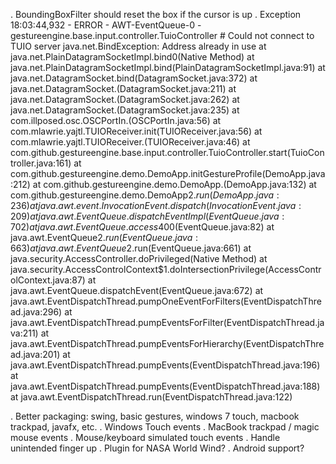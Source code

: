 . BoundingBoxFilter should reset the box if the cursor is up
. Exception
18:03:44,932 - ERROR - AWT-EventQueue-0 - gestureengine.base.input.controller.TuioController # Could not connect to TUIO server
java.net.BindException: Address already in use
	at java.net.PlainDatagramSocketImpl.bind0(Native Method)
	at java.net.PlainDatagramSocketImpl.bind(PlainDatagramSocketImpl.java:91)
	at java.net.DatagramSocket.bind(DatagramSocket.java:372)
	at java.net.DatagramSocket.<init>(DatagramSocket.java:211)
	at java.net.DatagramSocket.<init>(DatagramSocket.java:262)
	at java.net.DatagramSocket.<init>(DatagramSocket.java:235)
	at com.illposed.osc.OSCPortIn.<init>(OSCPortIn.java:56)
	at com.mlawrie.yajtl.TUIOReceiver.init(TUIOReceiver.java:56)
	at com.mlawrie.yajtl.TUIOReceiver.<init>(TUIOReceiver.java:46)
	at com.github.gestureengine.base.input.controller.TuioController.start(TuioController.java:161)
	at com.github.gestureengine.demo.DemoApp.initGestureProfile(DemoApp.java:212)
	at com.github.gestureengine.demo.DemoApp.<init>(DemoApp.java:132)
	at com.github.gestureengine.demo.DemoApp$2.run(DemoApp.java:236)
	at java.awt.event.InvocationEvent.dispatch(InvocationEvent.java:209)
	at java.awt.EventQueue.dispatchEventImpl(EventQueue.java:702)
	at java.awt.EventQueue.access$400(EventQueue.java:82)
	at java.awt.EventQueue$2.run(EventQueue.java:663)
	at java.awt.EventQueue$2.run(EventQueue.java:661)
	at java.security.AccessController.doPrivileged(Native Method)
	at java.security.AccessControlContext$1.doIntersectionPrivilege(AccessControlContext.java:87)
	at java.awt.EventQueue.dispatchEvent(EventQueue.java:672)
	at java.awt.EventDispatchThread.pumpOneEventForFilters(EventDispatchThread.java:296)
	at java.awt.EventDispatchThread.pumpEventsForFilter(EventDispatchThread.java:211)
	at java.awt.EventDispatchThread.pumpEventsForHierarchy(EventDispatchThread.java:201)
	at java.awt.EventDispatchThread.pumpEvents(EventDispatchThread.java:196)
	at java.awt.EventDispatchThread.pumpEvents(EventDispatchThread.java:188)
	at java.awt.EventDispatchThread.run(EventDispatchThread.java:122)


. Better packaging: swing, basic gestures, windows 7 touch, macbook trackpad, javafx, etc.
. Windows Touch events
. MacBook trackpad / magic mouse events
. Mouse/keyboard simulated touch events
. Handle unintended finger up
. Plugin for NASA World Wind?
. Android support?

